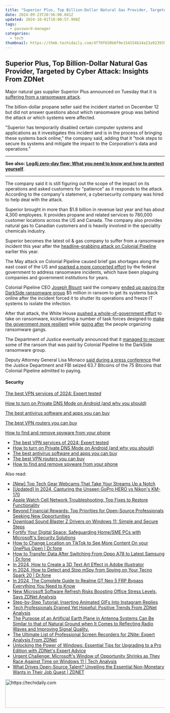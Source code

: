 ```yaml
---
title: "Superior Plus, Top Billion-Dollar Natural Gas Provider, Targeted by Cyber Attack: Insights From ZDNet"
date: 2024-09-23T20:56:00.041Z
updated: 2024-10-01T10:00:57.998Z
tags:
  - password-manager
categories:
  - tech
thumbnail: https://thmb.techidaily.com/4f70f650b6f9e154154b14a23a923935cddb729dccba03ae23bb5479d56f059d.jpg
---
```


## Superior Plus, Top Billion-Dollar Natural Gas Provider, Targeted by Cyber Attack: Insights From ZDNet

Major natural gas supplier Superior Plus announced on Tuesday that it is [suffering from a ransomware attack](http://www.superiorplus.com/press-release/?year=2021&workflowId=1e7c0589-f294-4596-ab0d-35c821e098ba). 

The billion-dollar propane seller said the incident started on December 12 but did not answer questions about which ransomware group was behind the attack or which systems were affected. 

"Superior has temporarily disabled certain computer systems and applications as it investigates this incident and is in the process of bringing these systems back online," the company said, adding that it "took steps to secure its systems and mitigate the impact to the Corporation's data and operations." 

---

**See also:** [**Log4j zero-day flaw: What you need to know and how to protect yourself**](https://www.zdnet.com/article/log4j-zero-day-flaw-what-you-need-to-know-and-how-to-protect-yourself/).

---

The company said it is still figuring out the scope of the impact on its operations and asked customers for "patience" as it responds to the attack. According to the company's statement, a cybersecurity company was hired to help deal with the attack.

Superior brought in more than $1.8 billion in revenue last year and has about 4,300 employees. It provides propane and related services to 780,000 customer locations across the US and Canada. The company also provides natural gas to Canadian customers and is heavily involved in the speciality chemicals industry. 

Superior becomes the latest oil & gas company to suffer from a ransomware incident this year after the [headline-grabbing attack on Colonial Pipeline](https://www.zdnet.com/article/colonial-pipeline-ransomware-attack-everything-you-need-to-know/) earlier this year.

The May attack on Colonial Pipeline caused brief gas shortages along the east coast of the US and [sparked a more concerted effort](https://www.zdnet.com/article/tech-giants-make-cybersecurity-commitments-after-white-house-meeting/) by the federal government to address ransomware incidents, which have been plaguing companies and government institutions for years.

Colonial Pipeline CEO [Joseph Blount](https://www.zdnet.com/article/colonial-pipeline-ceo-paying-darkside-ransom-was-the-right-thing-to-do-for-the-country/) said the company [ended up paying the DarkSide ransomware group](https://www.zdnet.com/article/colonial-pipeline-paid-close-to-5-million-in-ransomware-blackmail-payment/) $5 million in ransom to get its systems back online after the incident forced it to shutter its operations and freeze IT systems to isolate the infection. 

After that attack, the White House [pushed a whole-of-government effort](https://www.zdnet.com/article/white-house-to-convene-30-country-cybersecurity-meeting/) to take on ransomware, kickstarting a number of task forces designed to [make the government more resilient](https://www.zdnet.com/article/white-house-urges-mayors-to-meet-with-state-cybersecurity-officials-on-ransomware/) while [going after](https://www.zdnet.com/article/fbi-doj-to-treat-ransomware-attacks-with-similar-priority-as-terrorism/) the people organizing ransomware gangs. 

The Department of Justice eventually announced that it [managed to recover](https://www.zdnet.com/article/majority-of-ransom-paid-by-colonial-pipeline-seized-and-returned-by-doj/) some of the ransom that was paid by Colonial Pipeline to the DarkSide ransomware group. 

Deputy Attorney General Lisa Monaco [said during a press conference](https://twitter.com/ABC/status/1401982802753634309) that the Justice Department and FBI seized 63.7 Bitcoins of the 75 Bitcoins that Colonial Pipeline admitted to paying.

#### Security

[The best VPN services of 2024: Expert tested](https://www.zdnet.com/article/best-vpn/ "The best VPN services of 2024: Expert tested")

[How to turn on Private DNS Mode on Android (and why you should)](https://www.zdnet.com/article/how-to-turn-on-private-dns-mode-on-android-and-why-you-should/ "How to turn on Private DNS Mode on Android (and why you should)")

[The best antivirus software and apps you can buy](https://www.zdnet.com/article/best-antivirus/ "The best antivirus software and apps you can buy")

[The best VPN routers you can buy](https://www.zdnet.com/article/best-vpn-router/ "The best VPN routers you can buy")

[How to find and remove spyware from your phone](https://www.zdnet.com/article/how-to-find-and-remove-spyware-from-your-phone/ "How to find and remove spyware from your phone")

* [The best VPN services of 2024: Expert tested](https://www.zdnet.com/article/best-vpn/ "The best VPN services of 2024: Expert tested")
* [How to turn on Private DNS Mode on Android (and why you should)](https://www.zdnet.com/article/how-to-turn-on-private-dns-mode-on-android-and-why-you-should/ "How to turn on Private DNS Mode on Android (and why you should)")
* [The best antivirus software and apps you can buy](https://www.zdnet.com/article/best-antivirus/ "The best antivirus software and apps you can buy")
* [The best VPN routers you can buy](https://www.zdnet.com/article/best-vpn-router/ "The best VPN routers you can buy")
* [How to find and remove spyware from your phone](https://www.zdnet.com/article/how-to-find-and-remove-spyware-from-your-phone/ "How to find and remove spyware from your phone")

<ins class="adsbygoogle"
     style="display:block"
     data-ad-format="autorelaxed"
     data-ad-client="ca-pub-7571918770474297"
     data-ad-slot="1223367746"></ins>

<ins class="adsbygoogle"
     style="display:block"
     data-ad-client="ca-pub-7571918770474297"
     data-ad-slot="8358498916"
     data-ad-format="auto"
     data-full-width-responsive="true"></ins>

<span class="atpl-alsoreadstyle">Also read:</span>
<div><ul>
<li><a href="https://video-screen-grab.techidaily.com/new-top-tech-gear-webcams-that-take-your-streams-up-a-notch/"><u>[New] Top Tech Gear Webcams That Take Your Streams Up a Notch</u></a></li>
<li><a href="https://article-files.techidaily.com/updated-in-2024-capturing-the-unseen-gopro-hero-vs-nikons-km-170/"><u>[Updated] In 2024, Capturing the Unseen GoPro HERO vs Nikon's KM-170</u></a></li>
<li><a href="https://techno-recovery.techidaily.com/apple-watch-cell-network-troubleshooting-top-fixes-to-restore-functionality/"><u>Apple Watch Cell Network Troubleshooting: Top Fixes to Restore Functionality</u></a></li>
<li><a href="https://app-tips.techidaily.com/beyond-financial-rewards-top-priorities-for-open-source-professionals-seeking-new-opportunities/"><u>Beyond Financial Rewards: Top Priorities for Open-Source Professionals Seeking New Opportunities</u></a></li>
<li><a href="https://win-dash.techidaily.com/download-sound-blaster-z-drivers-on-windows-11-simple-and-secure-steps/"><u>Download Sound Blaster Z Drivers on Windows 11: Simple and Secure Steps</u></a></li>
<li><a href="https://app-tips.techidaily.com/fortify-your-digital-space-safeguarding-homesme-pcs-with-microsofts-security-solutions/"><u>Fortify Your Digital Space: Safeguarding Home/SME PCs with Microsoft's Security Solutions</u></a></li>
<li><a href="https://location-social.techidaily.com/how-to-change-location-on-tiktok-to-see-more-content-on-your-oneplus-open-drfone-by-drfone-virtual-android/"><u>How to Change Location on TikTok to See More Content On your OnePlus Open | Dr.fone</u></a></li>
<li><a href="https://android-transfer.techidaily.com/how-to-transfer-data-after-switching-from-oppo-a78-to-latest-samsung-drfone-by-drfone-transfer-from-android-transfer-from-android/"><u>How to Transfer Data After Switching From Oppo A78 to Latest Samsung | Dr.fone</u></a></li>
<li><a href="https://article-files.techidaily.com/in-2024-how-to-create-a-3d-text-art-effect-in-adobe-illustrator/"><u>In 2024, How to Create a 3D Text Art Effect in Adobe Illustrator</u></a></li>
<li><a href="https://location-social.techidaily.com/in-2024-how-to-detect-and-stop-mspy-from-spying-on-your-tecno-spark-20-drfone-by-drfone-virtual-android/"><u>In 2024, How to Detect and Stop mSpy from Spying on Your Tecno Spark 20 | Dr.fone</u></a></li>
<li><a href="https://android-frp.techidaily.com/in-2024-the-complete-guide-to-realme-gt-neo-5-frp-bypass-everything-you-need-to-know-by-drfone-android/"><u>In 2024, The Complete Guide to Realme GT Neo 5 FRP Bypass Everything You Need to Know</u></a></li>
<li><a href="https://app-tips.techidaily.com/new-microsoft-software-refresh-risks-boosting-office-stress-levels-says-zdnet-analysis/"><u>New Microsoft Software Refresh Risks Boosting Office Stress Levels, Says ZDNet Analysis</u></a></li>
<li><a href="https://techtrends.techidaily.com/step-by-step-tutorial-inserting-animated-gifs-into-instagram-replies/"><u>Step-by-Step Tutorial: Inserting Animated GIFs Into Instagram Replies</u></a></li>
<li><a href="https://app-tips.techidaily.com/tech-professionals-drained-yet-hopeful-positive-trends-from-zdnet-analysis/"><u>Tech Professionals Drained Yet Hopeful: Positive Trends From ZDNet Analysis</u></a></li>
<li><a href="https://app-tips.techidaily.com/the-purpose-of-an-artificial-earth-plane-in-antenna-systems-can-be-similar-to-that-of-natural-ground-when-it-comes-to-reflecting-radio-waves-and-improving-s78/"><u>The Purpose of an Artificial Earth Plane in Antenna Systems Can Be Similar to that of Natural Ground when It Comes to Reflecting Radio Waves and Improving Signal Quality.</u></a></li>
<li><a href="https://app-tips.techidaily.com/the-ultimate-list-of-professional-screen-recorders-for-2nite-expert-analysis-from-zdnet/"><u>The Ultimate List of Professional Screen Recorders for 2Nite: Expert Analysis From ZDNet</u></a></li>
<li><a href="https://app-tips.techidaily.com/unlocking-the-power-of-windows-essential-tips-for-upgrading-to-a-pro-edition-with-zdnets-expert-advice/"><u>Unlocking the Power of Windows: Essential Tips for Upgrading to a Pro Edition with ZDNet's Expert Advice</u></a></li>
<li><a href="https://app-tips.techidaily.com/urgent-challenge-microsofts-window-of-opportunity-shrinks-as-they-race-against-time-on-windows-11-tech-analysis/"><u>Urgent Challenge: Microsoft's Window of Opportunity Shrinks as They Race Against Time on Windows 11 | Tech Analysis</u></a></li>
<li><a href="https://app-tips.techidaily.com/what-drives-open-source-talent-unveiling-the-essential-non-monetary-wants-in-their-job-quest-zdnet/"><u>What Drives Open-Source Talent? Unveiling the Essential Non-Monetary Wants in Their Job Quest | ZDNET</u></a></li>
</ul></div>

<!-- affiliate ads begin -->
<a href="https://bluettius.sjv.io/c/5597632/2139123/17108" target="_top" id="2139123">
  <img src="//a.impactradius-go.com/display-ad/17108-2139123" border="0" alt="https://techidaily.com" width="728" height="90"/>
</a>
<img height="0" width="0" src="https://bluettius.sjv.io/i/5597632/2139123/17108" style="position:absolute;visibility:hidden;" border="0" />
<!-- affiliate ads end -->

